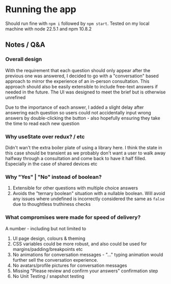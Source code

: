 # Running the app

Should run fine with `npm i` followed by `npm start`. Tested on my local machine with node 22.5.1 and npm 10.8.2

## Notes / Q&A

### Overall design

With the requirement that each question should only appear after the previous one was answered, I decided to go with a "conversation" based approach to mirror the experience of an in-person consultation. This approach should also be easily extensible to include free-text answers if needed in the future. The UI was designed to meet the brief but is otherwise unrefined

Due to the importance of each answer, I added a slight delay after answering each question so users could not accidentally input wrong answers by double-clicking the button - also hopefully ensuring they take the time to read each new question

### Why useState over redux? / etc

Didn't wan't the extra boiler plate of using a library here. I think the state in this case should be transient as we probably don't want a user to walk away halfway through a consultation and come back to have it half filled. Especially in the case of shared devices etc

### Why "Yes" | "No" instead of boolean?

1. Extensible for other questions with multiple choice answers
2. Avoids the "ternary boolean" situation with a nullable boolean. Will avoid any issues where undefined is incorrectly considered the same as `false` due to thoughtless truthiness checks

### What compromises were made for speed of delivery?

A number - including but not limited to

1. UI page design, colours & theming
2. CSS variables could be more robust, and also could be used for margins/padding/breakpoints etc
3. No animations for conversation messages - "..." typing animation would further sell the conversation experience.
4. No avatars/profile pictures for conversation messages
5. Missing "Please review and confirm your answers" confirmation step
6. No Unit Testing / snapshot testing

